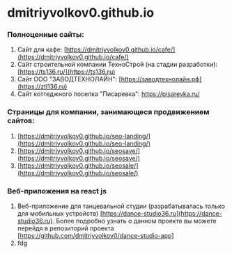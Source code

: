 # dmitriyvolkov0.github.io
### Полноценные сайты:
1. Сайт для кафе: [https://dmitriyvolkov0.github.io/cafe/](https://dmitriyvolkov0.github.io/cafe/)
2. Сайт строительной компании ТехноСтрой (на стадии разработки): [https://ts136.ru/](https://ts136.ru)
3. Сайт ООО "ЗАВОДТЕХНОЛАЙН": [https://заводтехнолайн.рф](https://ztl136.ru)
4. Сайт коттеджного поселка "Писаревка": https://pisarevka.ru/
   
### Страницы для компании, занимающеся продвижением сайтов:  
1. [https://dmitriyvolkov0.github.io/seo-landing/](https://dmitriyvolkov0.github.io/seo-landing/)
2. [https://dmitriyvolkov0.github.io/seosave/](https://dmitriyvolkov0.github.io/seosave/)
3. [https://dmitriyvolkov0.github.io/seosale/](https://dmitriyvolkov0.github.io/seosale/)

### Веб-приложения на react js
1. Веб-приложение для танцевальной студии (разрабатывалась только для мобильных устройств) [https://dance-studio36.ru](https://dance-studio36.ru).
   Более подробно узнать о данном проекте вы можете перейдя в репозиторий проекта [https://github.com/dmitriyvolkov0/dance-studio-app]
3. fdg
